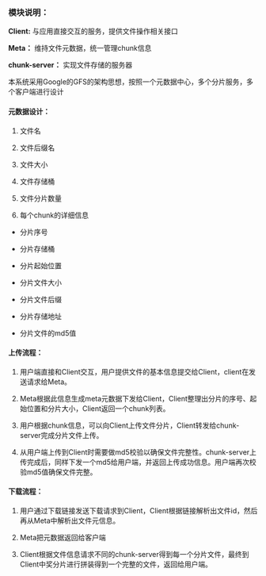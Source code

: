 ### 模块说明：
**Client:** 与应用直接交互的服务，提供文件操作相关接口

**Meta：** 维持文件元数据，统一管理chunk信息

**chunk-server：** 实现文件存储的服务器

本系统采用Google的GFS的架构思想，按照一个元数据中心，多个分片服务，多个客户端进行设计

#### 元数据设计：

1. 文件名

2. 文件后缀名

3. 文件大小

4. 文件存储桶

5. 文件分片数量

6. 每个chunk的详细信息

* 分片序号

* 分片存储桶

* 分片起始位置

* 分片文件大小

* 分片文件后缀

* 分片存储地址

* 分片文件的md5值

#### 上传流程：

1. 用户端直接和Client交互，用户提供文件的基本信息提交给Client，client在发送请求给Meta。

2. Meta根据此信息生成meta元数据下发给Client，Client整理出分片的序号、起始位置和分片大小，Client返回一个chunk列表。

3. 用户根据chunk信息，可以向Client上传文件分片，Client转发给chunk-server完成分片文件上传。

4. 从用户端上传到Client时需要做md5校验以确保文件完整性。chunk-server上传完成后，同样下发一个md5给用户端，并返回上传成功信息。用户端再次校验md5值确保文件完整。


#### 下载流程：
1. 用户通过下载链接发送下载请求到Client，Client根据链接解析出文件id，然后再从Meta中解析出文件元信息。

2. Meta把元数据返回给客户端

3. Client根据文件信息请求不同的chunk-server得到每一个分片文件，最终到Client中奖分片进行拼装得到一个完整的文件，返回给用户端。

